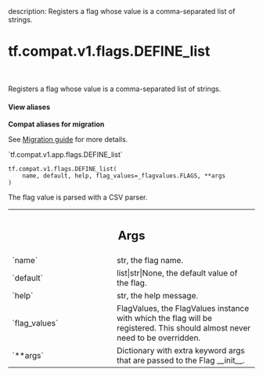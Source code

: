 description: Registers a flag whose value is a comma-separated list of strings.

<div itemscope itemtype="http://developers.google.com/ReferenceObject">
<meta itemprop="name" content="tf.compat.v1.flags.DEFINE_list" />
<meta itemprop="path" content="Stable" />
</div>

# tf.compat.v1.flags.DEFINE_list

<!-- Insert buttons and diff -->

<table class="tfo-notebook-buttons tfo-api nocontent" align="left">

</table>



Registers a flag whose value is a comma-separated list of strings.

<section class="expandable">
  <h4 class="showalways">View aliases</h4>
  <p>
<b>Compat aliases for migration</b>
<p>See
<a href="https://www.tensorflow.org/guide/migrate">Migration guide</a> for
more details.</p>
<p>`tf.compat.v1.app.flags.DEFINE_list`</p>
</p>
</section>

<pre class="devsite-click-to-copy prettyprint lang-py tfo-signature-link">
<code>tf.compat.v1.flags.DEFINE_list(
    name, default, help, flag_values=_flagvalues.FLAGS, **args
)
</code></pre>



<!-- Placeholder for "Used in" -->

The flag value is parsed with a CSV parser.

<!-- Tabular view -->
 <table class="responsive fixed orange">
<colgroup><col width="214px"><col></colgroup>
<tr><th colspan="2"><h2 class="add-link">Args</h2></th></tr>

<tr>
<td>
`name`
</td>
<td>
str, the flag name.
</td>
</tr><tr>
<td>
`default`
</td>
<td>
list|str|None, the default value of the flag.
</td>
</tr><tr>
<td>
`help`
</td>
<td>
str, the help message.
</td>
</tr><tr>
<td>
`flag_values`
</td>
<td>
FlagValues, the FlagValues instance with which the flag will
be registered. This should almost never need to be overridden.
</td>
</tr><tr>
<td>
`**args`
</td>
<td>
Dictionary with extra keyword args that are passed to the
Flag __init__.
</td>
</tr>
</table>

